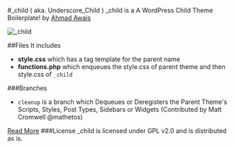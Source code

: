 #_child ( aka. Underscore_Child )
_child is a A WordPress Child Theme Boilerplate! by [Ahmad Awais](http://AhmadAwais.com/about/)

![_child](https://ahmadawais.com/wp-content/uploads/2015/08/child.jpg)

##Files
It includes
- **style.css** which has a tag template for the parent name
- **functions.php** which enqueues the style.css of parent theme and then style.css of `_child`

###Branches
- `cleanup` is a branch which Dequeues or Deregisters the Parent Theme's Scripts, Styles, Post Types, Sidebars or Widgets (Contributed by Matt Cromwell @mathetos)

[Read More](https://ahmadawais.com/_child-wordpress-child-theme-boilerplate/)
###License
_child is licensed under GPL v2.0 and is distributed as is.
